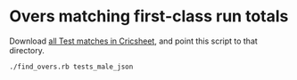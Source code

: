 # Overs matching first-class run totals

Download [all Test matches in Cricsheet][cricsheet], and point this
script to that directory.

```shell
./find_overs.rb tests_male_json
```

[cricsheet]: https://cricsheet.org/downloads/
